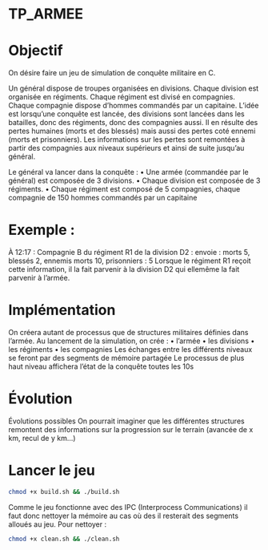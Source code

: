 # TP_ARMEE

# Objectif
On désire faire un jeu de simulation de conquête militaire en C.

Un général dispose de troupes organisées en divisions. Chaque division est organisée en régiments. Chaque régiment est divisé en compagnies. Chaque compagnie dispose d’hommes commandés par un capitaine. L’idée est lorsqu’une conquête est lancée, des divisions sont lancées dans les batailles, donc des régiments, donc des compagnies aussi. Il en résulte des pertes humaines (morts et des blessés) mais aussi des pertes coté ennemi (morts et prisonniers). Les informations sur les pertes sont remontées à partir des compagnies aux niveaux supérieurs et ainsi de suite jusqu’au général.


Le général va lancer dans la conquête : • Une armée (commandée par le général) est composée de 3 divisions. • Chaque division est composée de 3 régiments. • Chaque régiment est composé de 5 compagnies, chaque compagnie de 150 hommes commandés par un capitaine



# Exemple :

À 12:17 : Compagnie B du régiment R1 de la division D2 : envoie : morts 5, blessés 2, ennemis morts 10, prisonniers : 5 Lorsque le régiment R1 reçoit cette information, il la fait parvenir à la division D2 qui ellemême la fait parvenir à l’armée.

# Implémentation

On créera autant de processus que de structures militaires définies dans l’armée. Au lancement de la simulation, on crée : • l’armée • les divisions • les régiments • les compagnies Les échanges entre les différents niveaux se feront par des segments de mémoire partagée Le processus de plus haut niveau affichera l’état de la conquête toutes les 10s


# Évolution

Évolutions possibles On pourrait imaginer que les différentes structures remontent des informations sur la progression sur le terrain (avancée de x km, recul de y km...)


# Lancer le jeu 


```bash
chmod +x build.sh && ./build.sh
```

Comme le jeu fonctionne avec des IPC (Interprocess Communications) il faut donc nettoyer la mémoire au cas où des il resterait des segments alloués au jeu. Pour nettoyer :

```bash
chmod +x clean.sh && ./clean.sh
```


